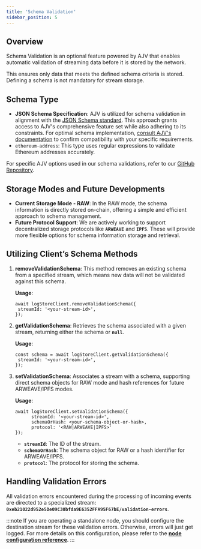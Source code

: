```yaml
---
title: 'Schema Validation'
sidebar_position: 5
---
```


## Overview

Schema Validation is an optional feature powered by AJV that enables automatic validation of streaming data before it is stored by the network.

This ensures only data that meets the defined schema criteria is stored. Defining a schema is not mandatory for stream storage.

## Schema Type

- **JSON Schema Specification**: AJV is utilized for schema validation in alignment with the [JSON Schema standard](https://json-schema.org/learn/getting-started-step-by-step). This approach grants access to AJV's comprehensive feature set while also adhering to its constraints. For optimal schema implementation, [consult AJV's documentation](https://ajv.js.org/json-schema.html) to confirm compatibility with your specific requirements.
- `ethereum-address`: This type uses regular expressions to validate Ethereum addresses accurately.

For specific AJV options used in our schema validations, refer to our [GitHub Repository](https://github.com/usherlabs/logstore-node/blob/master/packages/core/src/config/validateConfig.ts).

## Storage Modes and Future Developments

- **Current Storage Mode - RAW**: In the RAW mode, the schema information is directly stored on-chain, offering a simple and efficient approach to schema management.
- **Future Protocol Support**: We are actively working to support decentralized storage protocols like **`ARWEAVE`** and **`IPFS`**. These will provide more flexible options for schema information storage and retrieval.

## Utilizing Client’s Schema Methods

1. **removeValidationSchema**: This method removes an existing schema from a specified stream, which means new data will not be validated against this schema.

   **Usage**:

   ```tsx
   await logStoreClient.removeValidationSchema({
   	streamId: '<your-stream-id>',
   });
   ```

2. **getValidationSchema**: Retrieves the schema associated with a given stream, returning either the schema or **`null`**.

   **Usage**:

   ```tsx
   const schema = await logStoreClient.getValidationSchema({
   	streamId: '<your-stream-id>',
   });
   ```

3. **setValidationSchema**: Associates a stream with a schema, supporting direct schema objects for RAW mode and hash references for future ARWEAVE/IPFS modes.

   **Usage**:

   ```tsx
   await logStoreClient.setValidationSchema({
   		 streamId: '<your-stream-id>',
   		 schemaOrHash: <your-schema-object-or-hash>,
   		 protocol: '<RAW|ARWEAVE|IPFS>'
   });
   ```

   - **`streamId`**: The ID of the stream.
   - **`schemaOrHash`**: The schema object for RAW or a hash identifier for ARWEAVE/IPFS.
   - **`protocol`**: The protocol for storing the schema.

## Handling Validation Errors

All validation errors encountered during the processing of incoming events are directed to a specialized stream: **`0xeb21022d952e5De09C30bfda9E6352FFA95F67bE/validation-errors`**.

:::note
If you are operating a standalone node, you should configure the destination stream for these validation errors. Otherwise, errors will just get logged. For more details on this configuration, please refer to the [**node configuration reference**](../../node/quick-start/config.md).
:::
